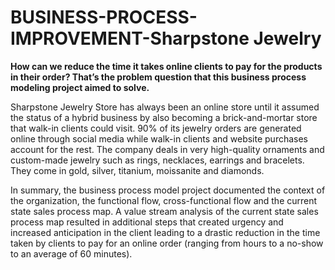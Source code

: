 # BUSINESS-PROCESS-IMPROVEMENT-Sharpstone Jewelry

**How can we reduce the time it takes online clients to pay for the products in their order? That’s the problem question that this business process modeling project aimed to solve.**

Sharpstone Jewelry Store has always been an online store until it assumed the status of a hybrid business by also becoming a brick-and-mortar store that walk-in clients could visit. 
90% of its jewelry orders are generated online through social media while walk-in clients and website purchases account for the rest. 
The company deals in very high-quality ornaments and custom-made jewelry such as rings, necklaces, earrings and bracelets. They come in gold, silver, titanium, moissanite and diamonds. 

In summary, the business process model project documented the context of the organization, the functional flow, cross-functional flow and the current state sales process map.
A value stream analysis of the current state sales process map resulted in additional steps that created urgency and increased anticipation in the client leading to a drastic
reduction in the time taken by clients to pay for an online order (ranging from hours to a no-show to an average of 60 minutes).

